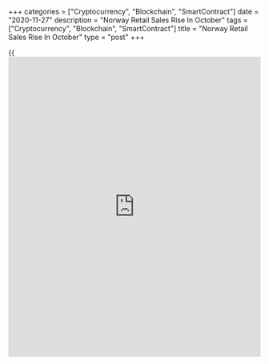 +++
categories = ["Cryptocurrency", "Blockchain", "SmartContract"]
date = "2020-11-27"
description = "Norway Retail Sales Rise In October"
tags = ["Cryptocurrency", "Blockchain", "SmartContract"]
title = "Norway Retail Sales Rise In October"
type = "post"
+++

{{<iframe id="large-banner" src="https://www.bounty.group/#slide=22.0" width="100%" height="600" scrolling="no" style="border: 0px solid rgb(216, 221, 230); border-radius: 3px;">}}

Norway's retail sales rose sharply in October, figures from Statistics
Norway showed on Friday.

Retail sales rose 1.2 percent month-on-month in October, after a 0.3
percent increase in September. Economists had expected a 0.1 percent
rise.

Sales not in stores grew 9.3 percent monthly in October and those of
food and beverages gained 4.2 percent. Sales non-specialized stores and
other goods rose by 1.9 percent and 0.8 percent, respectively.

Excluding motor vehicles and gas stations, retail sales rose 1.7 percent
monthly in October, after a 0.4 percent increase in the preceding month.

On a year-on-year basis, retail sales increased 10.6 percent in October,
following a 8.7 percent rise in the prior month.

Separate data from the statistical office showed that the household
consumption of goods dropped 1.1 percent monthly in October, after a 3.0
percent rise in September.

For comments and feedback [contact](https://www.playgroundfx.com/contact/): editorial@rtt[news](https://www.letsplayfx.com/blog/forex-news-website/).com

[Economic News][1]

 **What parts of the world are seeing the best (and worst) economic
performances lately? Click[here][2] to check out our [Econ Scorecard][2]
and find out! See up-to-the-moment [ranking](https://www.playgroundfx.com/blog/crypto-exchange-ranking/)s for the best and worst
performers in [GDP][3], [unemployment rate][4], [inflation][5] and much
more.**

   1. www.rtt[news](https://www.letsplayfx.com/blog/forex-news-website/).com/Content/EconomicNews.aspx
   2. www.rtt[news](https://www.letsplayfx.com/blog/forex-news-website/).com/economic-scorecard/world-rank/unemployment-rate/highest-performance.aspx
   3. www.rtt[news](https://www.letsplayfx.com/blog/forex-news-website/).com/economic-scorecard/world-rank/GDP/highest-performance.aspx
   4. www.rtt[news](https://www.letsplayfx.com/blog/forex-news-website/).com/economic-scorecard/world-rank/unemployment-rate/lowest-performance.aspx
   5. www.rtt[news](https://www.letsplayfx.com/blog/forex-news-website/).com/economic-scorecard/world-rank/CPI/highest-performance.aspx